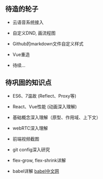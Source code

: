 ## 待造的轮子

* 云语音系统接入

* 自定义DND, 画流程图

* Github的markdown文件自定义样式

* Vue重造

* 待续...


## 待巩固的知识点

* ES6、7温故 (Reflect、Proxy等)

* React、Vue性能 (动画深入理解)

* 基础概念深入理解（原型、作用域、上下文）

* webRTC深入理解

* 前端视频截图

* git config深入研究

* flex-grow, flex-shrink详解

* babel详解 [babel中文网](https://babeljs.cn/learn-es2015/)